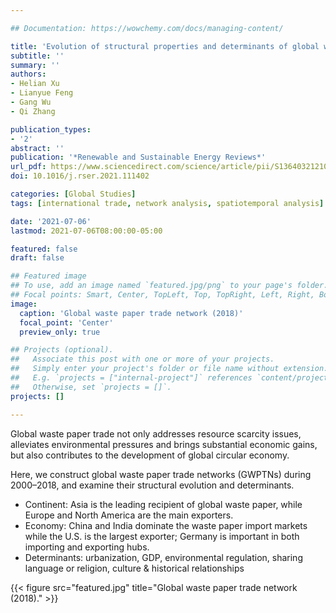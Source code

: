 ```yaml
---

## Documentation: https://wowchemy.com/docs/managing-content/

title: 'Evolution of structural properties and determinants of global waste paper trade network'
subtitle: ''
summary: ''
authors:
- Helian Xu
- Lianyue Feng
- Gang Wu
- Qi Zhang

publication_types: 
- '2'
abstract: ''
publication: '*Renewable and Sustainable Energy Reviews*'
url_pdf: https://www.sciencedirect.com/science/article/pii/S1364032121006870
doi: 10.1016/j.rser.2021.111402

categories: [Global Studies]
tags: [international trade, network analysis, spatiotemporal analysis]

date: '2021-07-06'
lastmod: 2021-07-06T08:00:00-05:00

featured: false
draft: false

## Featured image
## To use, add an image named `featured.jpg/png` to your page's folder.
## Focal points: Smart, Center, TopLeft, Top, TopRight, Left, Right, BottomLeft, Bottom, BottomRight.
image:
  caption: 'Global waste paper trade network (2018)'
  focal_point: 'Center'
  preview_only: true

## Projects (optional).
##   Associate this post with one or more of your projects.
##   Simply enter your project's folder or file name without extension.
##   E.g. `projects = ["internal-project"]` references `content/project/deep-learning/index.md`.
##   Otherwise, set `projects = []`.
projects: []

---
```


Global waste paper trade not only addresses resource scarcity issues, alleviates environmental pressures and brings substantial economic gains, but also contributes to the development of global circular economy. 
<br>

Here, we construct global waste paper trade networks (GWPTNs) during 2000–2018, and examine their structural evolution and determinants.
- Continent: Asia is the leading recipient of global waste paper, while Europe and North America are the main exporters.
- Economy: China and India dominate the waste paper import markets while the U.S. is the largest exporter; Germany is important in both importing and exporting hubs.
- Determinants: urbanization, GDP, environmental regulation, sharing language or religion, culture & historical relationships

{{< figure src="featured.jpg" title="Global waste paper trade network (2018)." >}}


